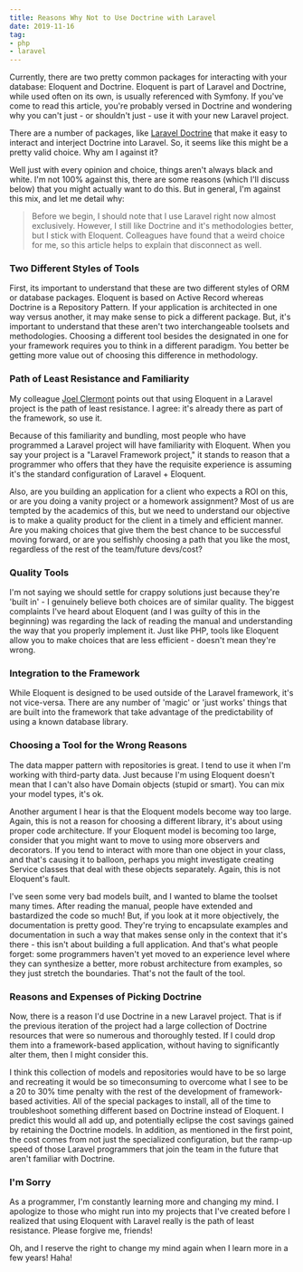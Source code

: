 ```yaml
---
title: Reasons Why Not to Use Doctrine with Laravel
date: 2019-11-16
tag:
- php
- laravel
---
```

Currently, there are two pretty common packages for interacting with your database: Eloquent and Doctrine.  Eloquent is part of Laravel and Doctrine, while used often on its own, is usually referenced with Symfony.  If you've come to read this article, you're probably versed in Doctrine and wondering why you can't just - or shouldn't just - use it with your new Laravel project.

<!--more-->

There are a number of packages, like [Laravel Doctrine](https://www.laraveldoctrine.org/) that make it easy to interact and interject Doctrine into Laravel. So, it seems like this might be a pretty valid choice.  Why am I against it?  

Well just with every opinion and choice, things aren't always black and white. I'm not 100% against this, there are some reasons (which I'll discuss below) that you might actually want to do this.  But in general, I'm against this mix, and let me detail why:

> Before we begin, I should note that I use Laravel right now almost exclusively. However, I still like Doctrine and it's methodologies better, but I stick with Eloquent.  Colleagues have found that a weird choice for me, so this article helps to explain that disconnect as well.

### Two Different Styles of Tools

First, its important to understand that these are two different styles of ORM or database packages. Eloquent is based on Active Record whereas Doctrine is a Repository Pattern.  If your application is architected in one way versus another, it may make sense to pick a different package.  But, it's important to understand that these aren't two interchangeable toolsets and methodologies.  Choosing a different tool besides the designated in one for your framework requires you to think in a different paradigm.  You better be getting more value out of choosing this difference in methodology.

### Path of Least Resistance and Familiarity

My colleague [Joel Clermont](https://joelclermont.com/) points out that using Eloquent in a Laravel project is the path of least resistance. I agree: it's already there as part of the framework, so use it.  

Because of this familiarity and bundling, most people who have programmed a Laravel project will have familiarity with Eloquent.  When you say your project is a "Laravel Framework project," it stands to reason that a programmer who offers that they have the requisite experience is assuming it's the standard configuration of Laravel + Eloquent.

Also, are you building an application for a client who expects a ROI on this, or are you doing a vanity project or a homework assignment?  Most of us are tempted by the academics of this, but we need to understand our objective is to make a quality product for the client in a timely and efficient manner. Are you making choices that give them the best chance to be successful moving forward, or are you selfishly choosing a path that you like the most, regardless of the rest of the team/future devs/cost?

### Quality Tools

I'm not saying we should settle for crappy solutions just because they're 'built in' - I genuinely believe both choices are of similar quality.  The biggest complaints I've heard about Eloquent (and I was guilty of this in the beginning) was regarding the lack of reading the manual and understanding the way that you properly implement it.  Just like PHP, tools like Eloquent allow you to make choices that are less efficient - doesn't mean they're wrong.

### Integration to the Framework

While Eloquent is designed to be used outside of the Laravel framework, it's not vice-versa. There are any number of 'magic' or 'just works' things that are built into the framework that take advantage of the predictability of using a known database library.

### Choosing a Tool for the Wrong Reasons

The data mapper pattern with repositories is great. I tend to use it when I'm working with third-party data.  Just because I'm using Eloquent doesn't mean that I can't also have Domain objects (stupid or smart).  You can mix your model types, it's ok.

Another argument I hear is that the Eloquent models become way too large.  Again, this is not a reason for choosing a different library, it's about using proper code architecture. If your Eloquent model is becoming too large, consider that you might want to move to using more observers and decorators.  If you tend to interact with more than one object in your class, and that's causing it to balloon, perhaps you might investigate creating Service classes that deal with these objects separately.  Again, this is not Eloquent's fault.  

I've seen some very bad models built, and I wanted to blame the toolset many times.  After reading the manual, people have extended and bastardized the code so much!  But, if you look at it more objectively, the documentation is pretty good. They're trying to encapsulate examples and documentation in such a way that makes sense only in the context that it's there - this isn't about building a full application. And that's what people forget: some programmers haven't yet moved to an experience level where they can synthesize a better, more robust architecture from examples, so they just stretch the boundaries.  That's not the fault of the tool.

### Reasons and Expenses of Picking Doctrine

Now, there is a reason I'd use Doctrine in a new Laravel project.  That is if the previous iteration of the project had a large collection of Doctrine resources that were so numerous and thoroughly tested.  If I could drop them into a framework-based application, without having to significantly alter them, then I might consider this.

I think this collection of models and repositories would have to be so large and recreating it would be so timeconsuming to overcome what I see to be a 20 to 30% time penalty with the rest of the development of framework-based activities.  All of the special packages to install, all of the time to troubleshoot something different based on Doctrine instead of Eloquent. I predict this would all add up, and potentially eclipse the cost savings gained by retaining the Doctrine models.  In addition, as mentioned in the first point, the cost comes from not just the specialized configuration, but the ramp-up speed of those Laravel programmers that join the team in the future that aren't familiar with Doctrine.

### I'm Sorry

As a programmer, I'm constantly learning more and changing my mind. I apologize to those who might run into my projects that I've created before I realized that using Eloquent with Laravel really is the path of least resistance.  Please forgive me, friends!

Oh, and I reserve the right to change my mind again when I learn more in a few years! Haha!